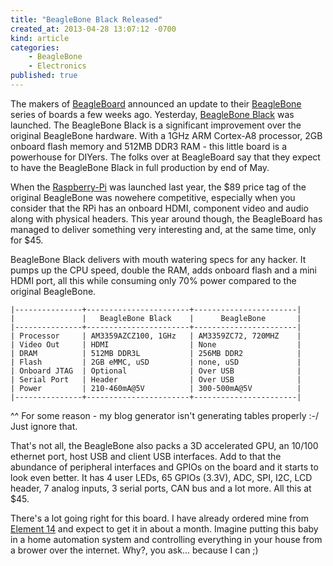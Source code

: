 ```yaml
---
title: "BeagleBone Black Released"
created_at: 2013-04-28 13:07:12 -0700
kind: article
categories:
    - BeagleBone
    - Electronics
published: true
---
```


The makers of [BeagleBoard][1] announced an update to their [BeagleBone][2] series of boards a few weeks ago. Yesterday, [BeagleBone Black][3] was launched. The BeagleBone Black is a significant improvement over the original BeagleBone hardware. With a 1GHz ARM Cortex-A8 processor, 2GB onboard flash memory and 512MB DDR3 RAM - this little board is a powerhouse for DIYers. The folks over at BeagleBoard say that they expect to have the BeagleBone Black in full production by end of May.

When the [Raspberry-Pi][4] was launched last year, the $89 price tag of the original BeagleBone was nowehere competitive, especially when you consider that the RPi has an onboard HDMI, component video and audio along with physical headers. This year around though, the BeagleBoard has managed to deliver something very interesting and, at the same time, only for $45.

<!-- more -->

BeagleBone Black delivers with mouth watering specs for any hacker. It pumps up the CPU speed, double the RAM, adds onboard flash and a mini HDMI port, all this while consuming only 70% power compared to the original BeagleBone.

    |---------------+-----------------------+-----------------------|
    |               |   BeagleBone Black    |      BeagleBone       |
    |---------------+-----------------------+-----------------------|
    | Processor     | AM3359AZCZ100, 1GHz   | AM3359ZC72, 720MHZ    |
    | Video Out     | HDMI                  | None                  |
    | DRAM          | 512MB DDR3L           | 256MB DDR2            |
    | Flash         | 2GB eMMC, uSD         | none, uSD             |
    | Onboard JTAG  | Optional              | Over USB              |
    | Serial Port   | Header                | Over USB              |
    | Power         | 210-460mA@5V          | 300-500mA@5V          |
    |---------------+-----------------------+-----------------------|

^^ For some reason - my blog generator isn't generating tables properly :-/ Just ignore that.

That's not all, the BeagleBone also packs a 3D accelerated GPU, an 10/100 ethernet port, host USB and client USB interfaces. Add to that the abundance of peripheral interfaces and GPIOs on the board and it starts to look even better. It has 4 user LEDs, 65 GPIOs (3.3V), ADC, SPI, I2C, LCD header, 7 analog inputs, 3 serial ports, CAN bus and a lot more. All this at $45.

There's a lot going right for this board. I have already ordered mine from [Element 14][5] and expect to get it in about a month. Imagine putting this baby in a home automation system and controlling everything in your house from a brower over the internet. Why?, you ask... because I can ;)

[1]: http://beagleboard.org
[2]: http://beagleboard.org/Products/BeagleBone
[3]: http://beagleboard.org/Products/BeagleBone%20Black
[4]: http://www.raspberrypi.org/
[5]: http://www.element14.com/community/community/knode/dev_platforms_kits/element14_dev_kits/next-gen_beaglebone
